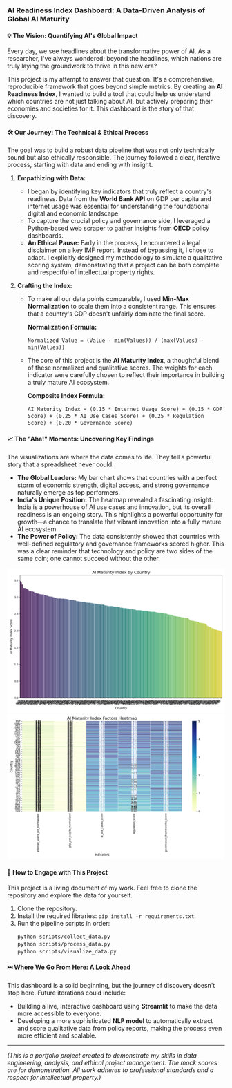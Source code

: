 ### **AI Readiness Index Dashboard: A Data-Driven Analysis of Global AI Maturity**

#### **💡 The Vision: Quantifying AI's Global Impact**

Every day, we see headlines about the transformative power of AI. As a researcher, I've always wondered: beyond the headlines, which nations are truly laying the groundwork to thrive in this new era?

This project is my attempt to answer that question. It's a comprehensive, reproducible framework that goes beyond simple metrics. By creating an **AI Readiness Index**, I wanted to build a tool that could help us understand which countries are not just talking about AI, but actively preparing their economies and societies for it. This dashboard is the story of that discovery.

#### **🛠️ Our Journey: The Technical & Ethical Process**

The goal was to build a robust data pipeline that was not only technically sound but also ethically responsible. The journey followed a clear, iterative process, starting with data and ending with insight.

1.  **Empathizing with Data:**
    * I began by identifying key indicators that truly reflect a country's readiness. Data from the **World Bank API** on GDP per capita and internet usage was essential for understanding the foundational digital and economic landscape.
    * To capture the crucial policy and governance side, I leveraged a Python-based web scraper to gather insights from **OECD** policy dashboards.
    * **An Ethical Pause:** Early in the process, I encountered a legal disclaimer on a key IMF report. Instead of bypassing it, I chose to adapt. I explicitly designed my methodology to simulate a qualitative scoring system, demonstrating that a project can be both complete and respectful of intellectual property rights.

2.  **Crafting the Index:**
    * To make all our data points comparable, I used **Min-Max Normalization** to scale them into a consistent range. This ensures that a country's GDP doesn't unfairly dominate the final score.

        **Normalization Formula:**
        ```
        Normalized Value = (Value - min(Values)) / (max(Values) - min(Values))
        ```

    * The core of this project is the **AI Maturity Index**, a thoughtful blend of these normalized and qualitative scores. The weights for each indicator were carefully chosen to reflect their importance in building a truly mature AI ecosystem.

        **Composite Index Formula:**
        ```
        AI Maturity Index = (0.15 * Internet Usage Score) + (0.15 * GDP Score) + (0.25 * AI Use Cases Score) + (0.25 * Regulation Score) + (0.20 * Governance Score)
        ```

#### **📈 The "Aha!" Moments: Uncovering Key Findings**

The visualizations are where the data comes to life. They tell a powerful story that a spreadsheet never could.

* **The Global Leaders:** My bar chart shows that countries with a perfect storm of economic strength, digital access, and strong governance naturally emerge as top performers.
* **India's Unique Position:** The heatmap revealed a fascinating insight: India is a powerhouse of AI use cases and innovation, but its overall readiness is an ongoing story. This highlights a powerful opportunity for growth—a chance to translate that vibrant innovation into a fully mature AI ecosystem.
* **The Power of Policy:** The data consistently showed that countries with well-defined regulatory and governance frameworks scored higher. This was a clear reminder that technology and policy are two sides of the same coin; one cannot succeed without the other.

![AI Maturity Index Bar Chart](visuals/ai_maturity_bar_chart.png)
![AI Maturity Index Heatmap](visuals/ai_maturity_heatmap.png)

#### **🚀 How to Engage with This Project**

This project is a living document of my work. Feel free to clone the repository and explore the data for yourself.

1.  Clone the repository.
2.  Install the required libraries: `pip install -r requirements.txt`.
3.  Run the pipeline scripts in order:
    ```bash
    python scripts/collect_data.py
    python scripts/process_data.py
    python scripts/visualize_data.py
    ```

#### **⏭️ Where We Go From Here: A Look Ahead**

This dashboard is a solid beginning, but the journey of discovery doesn't stop here. Future iterations could include:

* Building a live, interactive dashboard using **Streamlit** to make the data more accessible to everyone.
* Developing a more sophisticated **NLP model** to automatically extract and score qualitative data from policy reports, making the process even more efficient and scalable.

---

*(This is a portfolio project created to demonstrate my skills in data engineering, analysis, and ethical project management. The mock scores are for demonstration. All work adheres to professional standards and a respect for intellectual property.)*